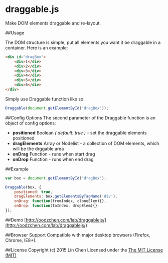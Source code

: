 # draggable.js
Make DOM elements draggable and re-layout.

##Usage

The DOM structure is simple, put all elements you want it be draggable in a container. Here is an example:

```html
<div id="dragBox">
	<div>1</div>
	<div>2</div>
	<div>3</div>
	<div>4</div>
	<div>5</div>
	<div>6</div>
</div>
```

Simply use Draggable function like so:

```javascript
Draggable(document.getElementById('dragBox'));
```

##Config Options
The second parameter of the Draggable function is an object of config options:
- **positioned** Boolean *( default: true )* - set the draggable elements positioned
- **dragElements** Array or Nodelist - a collection of DOM elements, which will be the drggable area
- **onDrag** Function - runs when start drag
- **onDrop** Function - runs when end drag

##Example
```javascript
var box = document.getElementById('dragBox');

Draggable(box, {
	positioned: true,
	dragElements: box.getElementsByTagName('div'),
	onDrag: function(fromIndex, cloneElem){},
	onDrop: function(toIndex, dropElem){}
});
```

##Demo
[http://oodzchen.com/lab/draggablejs/](http://oodzchen.com/lab/draggablejs/)

##Browser Support
Compatible with major desktop browsers (Firefox, Chrome, IE8+).

##License
Copyright (c) 2015 Lin Chen Licensed under the [The MIT License (MIT)](https://opensource.org/licenses/MIT)